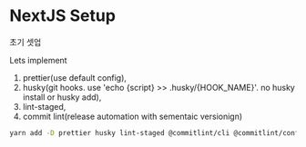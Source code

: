 # NextJS Setup

초기 셋업

Lets implement

1. prettier(use default config),
2. husky(git hooks. use 'echo {script} >> .husky/{HOOK_NAME}'. no husky install or husky add),
3. lint-staged,
4. commit lint(release automation with sementaic versionign)

```bash
yarn add -D prettier husky lint-staged @commitlint/cli @commitlint/config-conventional comment-lint
```
